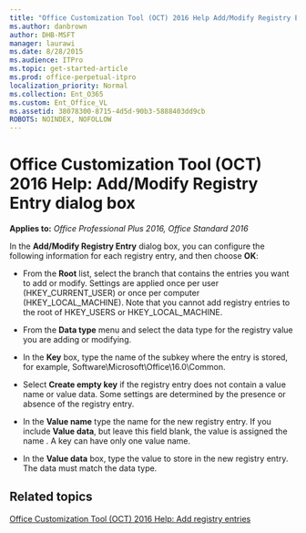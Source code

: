```yaml
---
title: "Office Customization Tool (OCT) 2016 Help Add/Modify Registry Entry dialog box"
ms.author: danbrown
author: DHB-MSFT
manager: laurawi
ms.date: 8/28/2015
ms.audience: ITPro
ms.topic: get-started-article
ms.prod: office-perpetual-itpro
localization_priority: Normal
ms.collection: Ent_O365
ms.custom: Ent_Office_VL
ms.assetid: 38078300-8715-4d5d-90b3-5888403dd9cb
ROBOTS: NOINDEX, NOFOLLOW
---
```


# Office Customization Tool (OCT) 2016 Help: Add/Modify Registry Entry dialog box

**Applies to:** *Office Professional Plus 2016, Office Standard 2016*

In the **Add/Modify Registry Entry** dialog box, you can configure the following information for each registry entry, and then choose **OK**:
  
- From the **Root** list, select the branch that contains the entries you want to add or modify. Settings are applied once per user (HKEY_CURRENT_USER) or once per computer (HKEY_LOCAL_MACHINE). Note that you cannot add registry entries to the root of HKEY_USERS or HKEY_LOCAL_MACHINE. 
    
- From the **Data type** menu and select the data type for the registry value you are adding or modifying. 
    
- In the **Key** box, type the name of the subkey where the entry is stored, for example, Software\Microsoft\Office\16.0\Common. 
    
- Select **Create empty key** if the registry entry does not contain a value name or value data. Some settings are determined by the presence or absence of the registry entry. 
    
- In the **Value name** type the name for the new registry entry. If you include **Value data**, but leave this field blank, the value is assigned the name <Default>. A key can have only one <Default> value name. 
    
- In the **Value data** box, type the value to store in the new registry entry. The data must match the data type. 
    
## Related topics
[Office Customization Tool (OCT) 2016 Help: Add registry entries](oct-2016-help-add-registry-entries.md)

